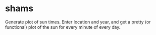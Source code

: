# shams
Generate plot of sun times. Enter location and year, and get a pretty (or functional) plot of the sun for every minute of every day.

